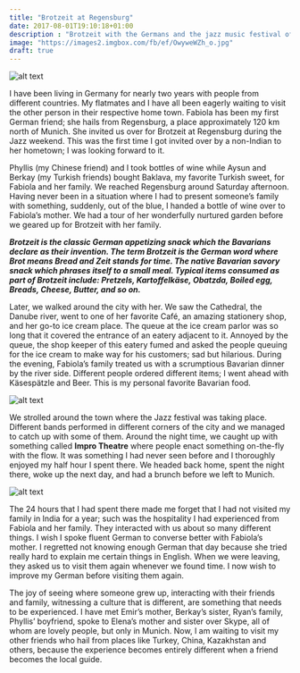 ```yaml
---
title: "Brotzeit at Regensburg"
date: 2017-08-01T19:10:18+01:00
description : "Brotzeit with the Germans and the jazz music festival of Regensburg"
image: "https://images2.imgbox.com/fb/ef/OwyweWZh_o.jpg"
draft: true
---
```


![alt text](https://images2.imgbox.com/4e/e9/wGi6BwWF_o.jpg "Danube river, Regensburg")

I have been living in Germany for nearly two years with people from different countries. My flatmates and I have all been eagerly waiting to visit the other person in their respective home town. Fabiola has been my first German friend; she hails from Regensburg, a place approximately 120 km north of Munich. She invited us over for Brotzeit at Regensburg during the Jazz weekend. This was the first time I got invited over by a non-Indian to her hometown; I was looking forward to it.

Phyllis (my Chinese friend) and I took bottles of wine while Aysun and Berkay (my Turkish friends) bought Baklava, my favorite Turkish sweet, for Fabiola and her family. We reached Regensburg around Saturday afternoon. Having never been in a situation where I had to present someone’s family with something, suddenly, out of the blue, I handed a bottle of wine over to Fabiola’s mother. We had a tour of her wonderfully nurtured garden before we geared up for Brotzeit with her family.

__*Brotzeit is the classic German appetizing snack which the Bavarians declare as their invention. The term Brotzeit is the German word where Brot means Bread and Zeit stands for time. The native Bavarian savory snack which phrases itself to a small meal. Typical items consumed as part of Brotzeit include: Pretzels, Kartoffelkäse, Obatzda, Boiled egg, Breads, Cheese, Butter, and so on.*__

Later, we walked around the city with her. We saw the Cathedral, the Danube river, went to one of her favorite Café, an amazing stationery shop, and her go-to ice cream place. The queue at the ice cream parlor was so long that it covered the entrance of an eatery adjacent to it. Annoyed by the queue, the shop keeper of this eatery fumed and asked the people queuing for the ice cream to make way for his customers; sad but hilarious. During the evening, Fabiola’s family treated us with a scrumptious Bavarian dinner by the river side. Different people ordered different items; I went ahead with Käsespätzle and Beer. This is my personal favorite Bavarian food.

![alt text](https://i.imgur.com/0KNO1aw.jpg "Jazz music festival, Regensburg")

We strolled around the town where the Jazz festival was taking place. Different bands performed in different corners of the city and we managed to catch up with some of them. Around the night time, we caught up with something called __Impro Theatre__ where people enact something on-the-fly with the flow. It was something I had never seen before and I thoroughly enjoyed my half hour I spent there. We headed back home, spent the night there, woke up the next day, and had a brunch before we left to Munich.

![alt text](https://i.imgur.com/6B5a76n.jpg "Impro theatre, Regensburg")

The 24 hours that I had spent there made me forget that I had not visited my family in India for a year; such was the hospitality I had experienced from Fabiola and her family. They interacted with us about so many different things. I wish I spoke fluent German to converse better with Fabiola’s mother. I regretted not knowing enough German that day because she tried really hard to explain me certain things in English. When we were leaving, they asked us to visit them again whenever we found time. I now wish to improve my German before visiting them again.

The joy of seeing where someone grew up, interacting with their friends and family, witnessing a culture that is different, are something that needs to be experienced. I have met Emir’s mother, Berkay’s sister, Ryan’s family, Phyllis’ boyfriend, spoke to Elena’s mother and sister over Skype, all of whom are lovely people, but only in Munich. Now, I am waiting to visit my other friends who hail from places like Turkey, China, Kazakhstan and others, because the experience becomes entirely different when a friend becomes the local guide.